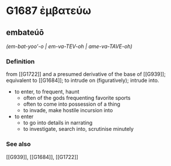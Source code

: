 # G1687 ἐμβατεύω

## embateúō

_(em-bat-yoo'-o | em-va-TEV-oh | ame-va-TAVE-oh)_

### Definition

from [[G1722]] and a presumed derivative of the base of [[G939]]; equivalent to [[G1684]]; to intrude on (figuratively); intrude into.

- to enter, to frequent, haunt
  - often of the gods frequenting favorite sports
  - often to come into possession of a thing
  - to invade, make hostile incursion into
- to enter
  - to go into details in narrating
  - to investigate, search into, scrutinise minutely

### See also

[[G939]], [[G1684]], [[G1722]]

